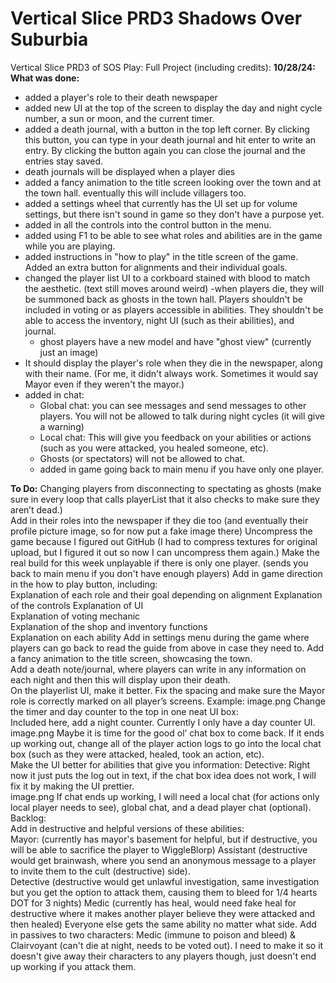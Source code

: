 # Vertical Slice PRD3 Shadows Over Suburbia
 Vertical Slice PRD3 of SOS 
 Play: 
 Full Project (including credits): 
 **10/28/24:**
 **What was done:**
- added a player's role to their death newspaper 
- added new UI at the top of the screen to display the day and night cycle number, a sun or moon, and the current timer.
- added a death journal, with a button in the top left corner. By clicking this button, you can type in your death journal and hit enter to write an entry. By clicking the button again you can close the journal and the entries stay saved.
- death journals will be displayed when a player dies
- added a fancy animation to the title screen looking over the town and at the town hall. eventually this will include villagers too.
- added a settings wheel that currently has the UI set up for volume settings, but there isn't sound in game so they don't have a purpose yet.
- added in all the controls into the control button in the menu.
- added using F1 to be able to see what roles and abilities are in the game while you are playing.
- added instructions in "how to play" in the title screen of the game. Added an extra button for alignments and their individual goals.
- changed the player list UI to a corkboard stained with blood to match the aesthetic. (text still moves around weird)
-when players die, they will be summoned back as ghosts in the town hall. Players shouldn't be included in voting or as players accessible in abilities. They shouldn't be able to access the inventory, night UI (such as their abilities), and journal.
    -   ghost players have a new model and have "ghost view" (currently just an image)
- It should display the player's role when they die in the newspaper, along with their name. (For me, it didn't always work. Sometimes it would say Mayor even if they weren't the mayor.)
- added in chat:
  - Global chat: you can see messages and send messages to other players. You will not be allowed to talk during night cycles (it will give a warning)
  - Local chat: This will give you feedback on your abilities or actions (such as you were attacked, you healed someone, etc).
  - Ghosts (or spectators) will not be allowed to chat.
  - added in game going back to main menu if you have only one player. 

 **To Do:**
 Changing players from disconnecting to spectating as ghosts (make sure in every loop that calls playerList that it also checks to make sure they aren’t dead.)  
Add in their roles into the newspaper if they die too (and eventually their profile picture image, so for now put a fake image there) 
Uncompress the game because I figured out GitHub (I had to compress textures for original upload, but I figured it out so now I can uncompress them again.) 
Make the real build for this week unplayable if there is only one player. (sends you back to main menu if you don't have enough players) 
Add in game direction in the how to play button, including:  
Explanation of each role and their goal depending on alignment 
Explanation of the controls 
Explanation of UI  
Explanation of voting mechanic  
Explanation of the shop and inventory functions  
Explanation on each ability 
Add in settings menu during the game where players can go back to read the guide from above in case they need to. 
Add a fancy animation to the title screen, showcasing the town.  
Add a death note/journal, where players can write in any information on each night and then this will display upon their death.  
On the playerlist UI, make it better. Fix the spacing and make sure the Mayor role is correctly marked on all player’s screens. Example: 
 image.png
Change the timer and day counter to the top in one neat UI box:  
Included here, add a night counter. Currently I only have a day counter UI.
 image.png
Maybe it is time for the good ol’ chat box to come back. If it ends up working out, change all of the player action logs to go into the local chat box (such as they were attacked, healed, took an action, etc).  
Make the UI better for abilities that give you information: 
Detective: Right now it just puts the log out in text, if the chat box idea does not work, I will fix it by making the UI prettier.  
 image.png
If chat ends up working, I will need a local chat (for actions only local player needs to see), global chat, and a dead player chat (optional).  
Backlog:   
Add in destructive and helpful versions of these abilities:   
Mayor: (currently has mayor's basement for helpful, but if destructive, you will be able to sacrifice the player to WiggleBlorp) 
Assistant (destructive would get brainwash, where you send an anonymous message to a player to invite them to the cult (destructive) side).  
Detective (destructive would get unlawful investigation, same investigation but you get the option to attack them, causing them to bleed for 1/4 hearts DOT for 3 nights) 
Medic (currently has heal, would need fake heal for destructive where it makes another player believe they were attacked and then healed) 
Everyone else gets the same ability no matter what side. 
Add in passives to two characters: Medic (immune to poison and bleed) & Clairvoyant (can't die at night, needs to be voted out). I need to make it so it doesn't give away their characters to any players though, just doesn't end up working if you attack them. 
